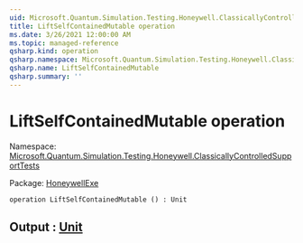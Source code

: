 ```yaml
---
uid: Microsoft.Quantum.Simulation.Testing.Honeywell.ClassicallyControlledSupportTests.LiftSelfContainedMutable
title: LiftSelfContainedMutable operation
ms.date: 3/26/2021 12:00:00 AM
ms.topic: managed-reference
qsharp.kind: operation
qsharp.namespace: Microsoft.Quantum.Simulation.Testing.Honeywell.ClassicallyControlledSupportTests
qsharp.name: LiftSelfContainedMutable
qsharp.summary: ''
---
```


# LiftSelfContainedMutable operation

Namespace: [Microsoft.Quantum.Simulation.Testing.Honeywell.ClassicallyControlledSupportTests](xref:Microsoft.Quantum.Simulation.Testing.Honeywell.ClassicallyControlledSupportTests)

Package: [HoneywellExe](https://nuget.org/packages/HoneywellExe)




```qsharp
operation LiftSelfContainedMutable () : Unit
```


## Output : [Unit](xref:microsoft.quantum.lang-ref.unit)

